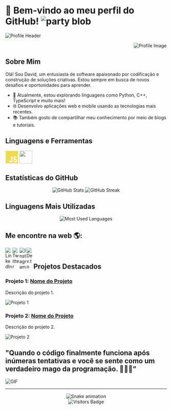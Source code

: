 # 👋 Bem-vindo ao meu perfil do GitHub! <img width="30" src="https://emojis.slackmojis.com/emojis/images/1593555389/9579/blob_excited.gif?1593555389" alt="party blob" />

![Profile Header](https://user-images.githubusercontent.com/70382532/138322189-2db8df52-9dcb-40a0-88a8-c365466bd33d.gif)

<div align="right">
  <img width="38%" src="https://media.discordapp.net/attachments/1002426335597166615/1002428789411815486/IMG_20220729_011221_647.jpg?width=676&height=676" alt="Profile Image" />
</div>

## Sobre Mim

Olá! Sou David, um entusiasta de software apaixonado por codificação e construção de soluções criativas. Estou sempre em busca de novos desafios e oportunidades para aprender.

- 🚀 Atualmente, estou explorando linguagens como Python, C++, TypeScript e muito mais!
- 🌐 Desenvolvo aplicações web e mobile usando as tecnologias mais recentes.
- 📚 Também gosto de compartilhar meu conhecimento por meio de blogs e tutoriais.

## Linguagens e Ferramentas

<code><img height="40" width="40" src="https://raw.githubusercontent.com/devicons/devicon/master/icons/javascript/javascript-plain.svg"></code>
<code><img height="40" width="40" src="https://www.naveedashfaq.me/img/c++.png"></code>
<!-- Adicione outros ícones aqui -->

## Estatísticas do GitHub

<div align="center">
  <img src="https://github-readme-stats.vercel.app/api?username=Davidx30&theme=radical&title_color=ff3068" alt="GitHub Stats" width="49%" />
  <img src="http://github-readme-streak-stats.herokuapp.com/?user=Davidx30&theme=radical&date_format=M%20j%5B%2C%20Y%5D&ring=ff3068&fire=ff3068&sideNums=ff3068" alt="GitHub Streak" width="49%" />
</div>

## Linguagens Mais Utilizadas

<div align="center">
  <img src="https://github-readme-stats.vercel.app/api/top-langs/?username=Davidx30&layout=compact&langs_count=7&theme=radical" alt="Most Used Languages" />
</div>

## Me encontre na web 🌎:

<a href="https://www.linkedin.com/in/yourusername/">
  <img align="left" alt="LinkedIn" width="22px" src="https://raw.githubusercontent.com/peterthehan/peterthehan/master/assets/linkedin.svg" />
</a>
<a href="https://twitter.com/yourusername">
  <img align="left" alt="Twitter" width="22px" src="https://raw.githubusercontent.com/peterthehan/peterthehan/master/assets/twitter.svg" />
</a>
<a href="https://www.instagram.com/yourusername/">
  <img align="left" alt="Instagram" width="22px" src="https://raw.githubusercontent.com/peterthehan/peterthehan/master/assets/instagram.svg" />
</a>
<a href="https://dev.to/yourusername">
  <img align="left" alt="Dev.to" width="22px" src="https://raw.githubusercontent.com/peterthehan/peterthehan/master/assets/devto.svg" />
</a>

<br/>

## Projetos Destacados

### Projeto 1: [Nome do Projeto](https://github.com/Davidx30/projeto-1)

Descrição do projeto 1.

![Projeto 1](images/project-1.png)

### Projeto 2: [Nome do Projeto](https://github.com/Davidx30/projeto-2)

Descrição do projeto 2.

![Projeto 2](images/project-2.png)

## "Quando o código finalmente funciona após inúmeras tentativas e você se sente como um verdadeiro mago da programação. 🧙‍♂️✨"

![GIF](https://media.giphy.com/media/KmHueA88mFABT9GkkR/giphy.gif?width=400)

---

<div align="center">
  <img src="https://github.com/Davidx30/Davidx30/blob/output/github-contribution-grid-snake.svg" alt="Snake animation" />
</div>

<div align="center">
  <img src="https://visitor-badge.glitch.me/badge?page_id=Davidx30&left_color=green&right_color=red" alt="Visitors Badge" />
</div>
